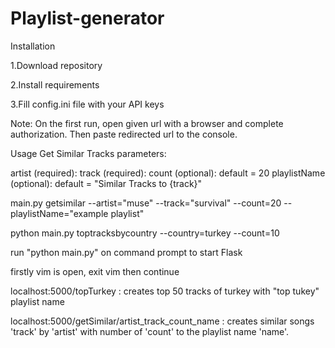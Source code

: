 # Playlist-generator
Installation

1.Download repository

2.Install requirements

3.Fill config.ini file with your API keys

Note: On the first run, open given url with a browser and complete authorization. Then paste redirected url to the console.

Usage Get Similar Tracks parameters:

artist (required): track (required): count (optional): default = 20 playlistName (optional): default = "Similar Tracks to {track}"

main.py getsimilar --artist="muse" --track="survival" --count=20 --playlistName="example playlist"

python main.py toptracksbycountry --country=turkey --count=10

run "python main.py" on command prompt to start Flask

firstly vim is open, exit vim then continue

localhost:5000/topTurkey : creates top 50 tracks of turkey with "top tukey" playlist name

localhost:5000/getSimilar/artist_track_count_name : creates similar songs 'track' by 'artist' with number of 'count' to the playlist name 'name'.
